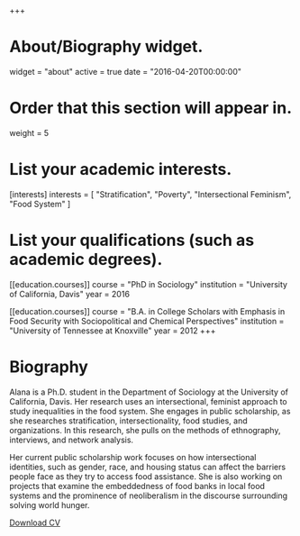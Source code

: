 +++
# About/Biography widget.
widget = "about"
active = true
date = "2016-04-20T00:00:00"

# Order that this section will appear in.
weight = 5

# List your academic interests.
[interests]
  interests = [
    "Stratification",
    "Poverty",
    "Intersectional Feminism",
    "Food System"
  ]

# List your qualifications (such as academic degrees).
[[education.courses]]
  course = "PhD in Sociology"
  institution = "University of California, Davis"
  year = 2016

[[education.courses]]
  course = "B.A. in College Scholars with Emphasis in Food Security with Sociopolitical and Chemical Perspectives"
  institution = "University of Tennessee at Knoxville"
  year = 2012
+++

# Biography

Alana is a Ph.D. student in the Department of Sociology at the
University of California, Davis. Her research uses an
intersectional, feminist approach to study inequalities in the food
system. She engages in public scholarship, as she researches
stratification, intersectionality, food studies, and organizations.
In this research, she pulls on the methods of ethnography,
interviews, and network analysis.

Her current public scholarship work focuses on how intersectional identities, such as
gender, race, and housing status can affect the barriers people
face as they try to access food assistance. She is also working on
projects that examine the embeddedness of food banks in local food
systems and the prominence of neoliberalism in the discourse
surrounding solving world hunger.

<a class="btn cta" href="files/cv.pdf" target="_blank">
    <span>
       <i class="fa fa-file-text"></i>
       <i class="fa fa-sub fa-user"></i>
    </span>
    Download CV
</a>
